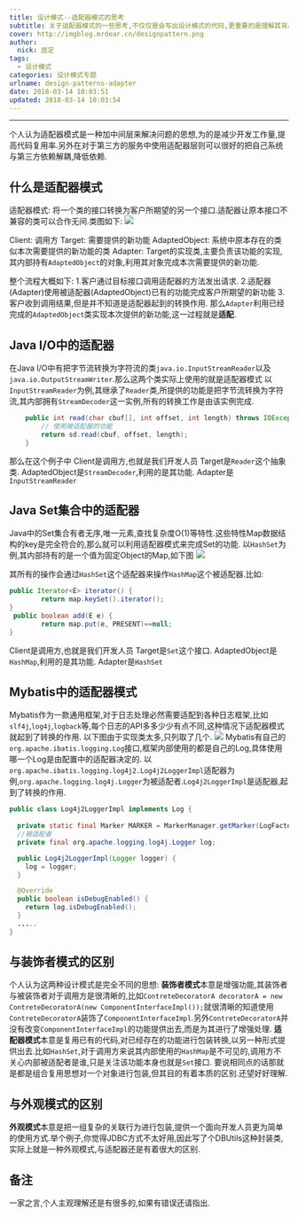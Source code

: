 ```yaml
---
title: 设计模式--适配器模式的思考
subtitle: 关于适配器模式的一些思考,不仅仅是会写出设计模式的代码,更重要的是理解其背后的设计之道.
cover: http://imgblog.mrdear.cn/designpattern.png
author: 
  nick: 屈定
tags:
  - 设计模式
categories: 设计模式专题
urlname: design-patterns-adapter
date: 2018-03-14 10:03:51
updated: 2018-03-14 10:03:54
---
```

<!-- toc -->
- - - - -

个人认为适配器模式是一种加中间层来解决问题的思想,为的是减少开发工作量,提高代码复用率.另外在对于第三方的服务中使用适配器层则可以很好的把自己系统与第三方依赖解耦,降低依赖.

## 什么是适配器模式
适配器模式: 将一个类的接口转换为客户所期望的另一个接口.适配器让原本接口不兼容的类可以合作无间.类图如下:
![](http://imgblog.mrdear.cn/1520949114.png?imageMogr2/thumbnail/!100p)

Client: 调用方
Target: 需要提供的新功能
AdaptedObject: 系统中原本存在的类似本次需要提供的新功能的类
Adapter: Target的实现类,主要负责该功能的实现,其内部持有`AdaptedObject`的对象,利用其对象完成本次需要提供的新功能.

整个流程大概如下:
1.客户通过目标接口调用适配器的方法发出请求.
2.适配器(Adapter)使用被适配器(AdaptedObject)已有的功能完成客户所期望的新功能
3.客户收到调用结果,但是并不知道是适配器起到的转换作用.
那么`Adapter`利用已经完成的`AdaptedObject`类实现本次提供的新功能,这一过程就是**适配**.

## Java I/O中的适配器
在Java I/O中有把字节流转换为字符流的类`java.io.InputStreamReader`以及`java.io.OutputStreamWriter`.那么这两个类实际上使用的就是适配器模式
以`InputStreamReader`为例,其继承了`Reader`类,所提供的功能是把字节流转换为字符流,其内部拥有`StreamDecoder`这一实例,所有的转换工作是由该实例完成.
```java
    public int read(char cbuf[], int offset, int length) throws IOException {
        // 使用被适配器的功能
        return sd.read(cbuf, offset, length);
    }
```
那么在这个例子中
Client是调用方,也就是我们开发人员
Target是`Reader`这个抽象类.
AdaptedObject是`StreamDecoder`,利用的是其功能.
Adapter是`InputStreamReader`

## Java Set集合中的适配器
Java中的Set集合有者无序,唯一元素,查找复杂度O(1)等特性.这些特性Map数据结构的key是完全符合的,那么就可以利用适配器模式来完成Set的功能.
以`HashSet`为例,其内部持有的是一个值为固定Object的Map,如下图
![](http://imgblog.mrdear.cn/1520951534.png?imageMogr2/thumbnail/!100p)

其所有的操作会通过`HashSet`这个适配器来操作`HashMap`这个被适配器.比如:
```java    
public Iterator<E> iterator() {
        return map.keySet().iterator();
}
 public boolean add(E e) {
        return map.put(e, PRESENT)==null;
}
```
Client是调用方,也就是我们开发人员
Target是`Set`这个接口.
AdaptedObject是`HashMap`,利用的是其功能.
Adapter是`HashSet`

## Mybatis中的适配器模式
Mybatis作为一款通用框架,对于日志处理必然需要适配到各种日志框架,比如`slf4j`,`log4j`,`logback`等,每个日志的API多多少少有点不同,这种情况下适配器模式就起到了转换的作用.
以下图由于实现类太多,只列取了几个.
![](http://imgblog.mrdear.cn/1520995813.png?imageMogr2/thumbnail/!100p)
Mybatis有自己的`org.apache.ibatis.logging.Log`接口,框架内部使用的都是自己的Log,具体使用哪一个Log是由配置中的适配器决定的.
以`org.apache.ibatis.logging.log4j2.Log4j2LoggerImpl`适配器为例,`org.apache.logging.log4j.Logger`为被适配者.`Log4j2LoggerImpl`是适配器,起到了转换的作用.
```java
public class Log4j2LoggerImpl implements Log {
  
  private static final Marker MARKER = MarkerManager.getMarker(LogFactory.MARKER);
  //被适配者
  private final org.apache.logging.log4j.Logger log;

  public Log4j2LoggerImpl(Logger logger) {
    log = logger;
  }

  @Override
  public boolean isDebugEnabled() {
    return log.isDebugEnabled();
  }
  .....
}
```

## 与装饰者模式的区别
个人认为这两种设计模式是完全不同的思想:
**装饰者模式**本意是增强功能,其装饰者与被装饰者对于调用方是很清晰的,比如`ContreteDecoratorA decoratorA = new ContreteDecoratorA(new ComponentInterfaceImpl());`就很清晰的知道使用`ContreteDecoratorA`装饰了`ComponentInterfaceImpl`.另外`ContreteDecoratorA`并没有改变`ComponentInterfaceImpl`的功能提供出去,而是为其进行了增强处理.
**适配器模式**本意是复用已有的代码,对已经存在的功能进行包装转换,以另一种形式提供出去.比如`HashSet`,对于调用方来说其内部使用的`HashMap`是不可见的,调用方不关心内部被适配者是谁,只是关注该功能本身也就是`Set`接口.
要说相同点的话那就是都是组合复用思想对一个对象进行包装,但其目的有着本质的区别.还望好好理解.

## 与外观模式的区别
**外观模式**本意是把一组复杂的关联行为进行包装,提供一个面向开发人员更为简单的使用方式.举个例子,你觉得JDBC方式不太好用,因此写了个DBUtils这种封装类,实际上就是一种外观模式,与适配器还是有着很大的区别.

## 备注
一家之言,个人主观理解还是有很多的,如果有错误还请指出.

